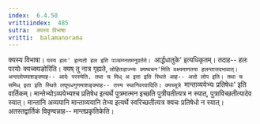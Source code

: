 ```yaml
---
index:  6.4.50
vrittiindex:  485
sutra:  क्यस्य विभाषा
vritti:  balamanorama 
---
```


क्यस्य विभाषा। `यस्य हलः' इत्यतो हल इति पञ्चम्य्नतमनुवर्तते। `आर्द्धधातुके' इत्यधिकृतम्। तदाह-- हलः परयोः क्यच्क्यङोरिति। क्यष् तु नात्र गृह्यते, `लोहितडाज्भ्यः क्यष्वचन'मिति वक्ष्यमाणतया हलन्तात्तदभावात्। अन्तलोपमाशङ्क्याह-- आदेः परस्येति. तथा च मिध् अ इता इति स्थिते आह-- अतो लोप इति। तथा च समिध् इता इति स्थिते लघूपधगुणमाशङ्क्याह-- तस्य स्थानिवत्त्वादिति। क्यच्सूत्रे `मान्ताव्ययेभ्यः प्रतिषेधः' इति वार्तिकम्। मान्तेभ्योऽव्ययेभ्यश्च प्रतिषेध इत्यर्थे पुत्रमात्मन इच्छति पुत्रीयतीत्यत्र न स्यात्, पुत्राविच्छतीत्यादेव स्यात्। मान्तानि अव्ययानि मान्ताव्ययानि तेभ्य इत्यर्थे स्वरिच्छतीत्यत्र क्यचः प्रतिषेधो न स्यात्। अतस्तद्वार्तिकं विवृण्वन्नाह-- मान्तप्रकृतिकेति।

